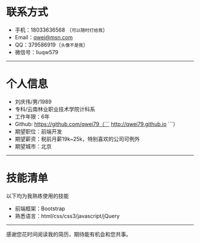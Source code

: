 
# 联系方式

- 手机：18033636568 （```可以随时打给我```）
- Email：qwei@msn.com
- QQ：379586919（```头像不是我```）
- 微信号：liuqw579

---

# 个人信息

 - 刘庆伟/男/1989 
 - 专科/云南林业职业技术学院计科系 
 - 工作年限：6年
 - Github: https://github.com/qwei79（``` http://qwei79.github.io ```）
 - 期望职位：前端开发
 - 期望薪资：税前月薪19k~25k，特别喜欢的公司可例外
 - 期望城市：北京

---

# 技能清单

以下均为我熟练使用的技能

- 前端框架：Bootstrap
- 熟悉语言：html/css/css3/javascript/jQuery


---


感谢您花时间阅读我的简历，期待能有机会和您共事。
